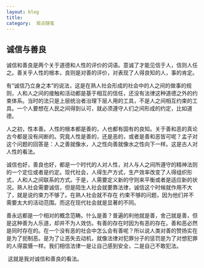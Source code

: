 ```yaml
---
layout: blog  
title:   
category:  观点随笔
---
```


## 诚信与善良

诚信和善良是两个关于道德和人性的评价的词语。意诚了才能见信于人，信则人任之。善关乎人性的根本，良则是对善的评价，对表现了人得良知的人，事的肯定。

​    有“诚信乃立身之本”的说法，这是在熟人社会形成的社会中的人之间的做事的规则，人和人之间的接触和活动都是基于相互的信任，还没有法律这种道德之外的约束体系。当时的法只是上层统治者治理下层人用的工具，不是人之间相互约束的工具。一个人要想在人民之间得到认可，就必须遵守人们之间形成的约定，比如道德。

​     人之初，性本善。人性的根本都是善的，人也都有固有的良知。关于善和恶的真论古今都是没有间断的。究竟人性是善的，还是恶的，或者是善和恶皆可呢？孟子对这个问题的回答是：人之善就像水，人之性向善就像水之性向下一样。这是古人对人性的看法。

​    诚信也好，善良也好，都是一个时代的人对人性，对人与人之间所遵守的精神法则的一个定位或者是约定。现代社会，人得生产方式，生产效率改变了人得组织形式，人和人之间联系的方式。于是，人需要定义新的守则来平衡或者是适应新的状况。熟人社会需要诚信，但是陌生人社会就要靠法律，诚信这个时候就作用不大了，就是说约束力不够了。在熟人社会就不存在 约束不够的问题，因为他们并不需要太大的活动范围。而这在现代社会就是显著的不同。

​     善永远都是一个相对的概念范畴。什么是善？普遍的利他就是善，舍己就是善，但是这种善为人乐道，却并不为人效仿。有善的存在时因为有恶的存在。善和恶必然是同时存在的。在一个没有恶的社会中怎么会有善呢？所以说人类对善的赞扬实在是为了扼制恶。是为了让恶失去动机，就像法律对犯罪分子的惩罚是为了对想犯罪的人得震慑一样。我们相信法律一是让自己感到安全，二是自己不敢犯法。

​      这就是我对诚信和善良的看法。